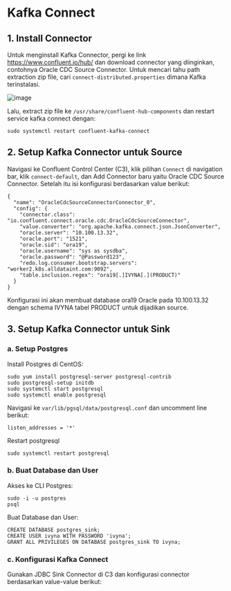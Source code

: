 # Kafka Connect

## 1. Install Connector

Untuk menginstall Kafka Connector, pergi ke link https://www.confluent.io/hub/ dan download connector yang diinginkan, contohnya Oracle CDC Source Connector. Untuk mencari tahu path extraction zip file, cari `connect-distributed.properties` dimana Kafka terinstalasi.

![image](https://github.com/ivynajohansen/belajar-confluent/assets/83331802/c8962881-3c10-4c14-862d-51c10ff81f68)

Lalu, extract zip file ke `/usr/share/confluent-hub-components` dan restart service kafka connect dengan:

```
sudo systemctl restart confluent-kafka-connect
```

## 2. Setup Kafka Connector untuk Source

Navigasi ke Confluent Control Center (C3), klik pilihan `Connect` di navigation bar, klik `connect-default`, dan Add Connector baru yaitu Oracle CDC Source Connector. Setelah itu isi konfigurasi berdasarkan value berikut:

```
{
  "name": "OracleCdcSourceConnectorConnector_0",
  "config": {
    "connector.class": "io.confluent.connect.oracle.cdc.OracleCdcSourceConnector",
    "value.converter": "org.apache.kafka.connect.json.JsonConverter",
    "oracle.server": "10.100.13.32",
    "oracle.port": "1521",
    "oracle.sid": "ora19",
    "oracle.username": "sys as sysdba",
    "oracle.password": "@Password123",
    "redo.log.consumer.bootstrap.servers": "worker2.k8s.alldataint.com:9092",
    "table.inclusion.regex": "ora19[.]IVYNA[.](PRODUCT)"
  }
}
```

Konfigurasi ini akan membuat database ora19 Oracle pada 10.100.13.32 dengan schema IVYNA tabel PRODUCT untuk dijadikan source.

## 3. Setup Kafka Connector untuk Sink

### a. Setup Postgres

Install Postgres di CentOS:

```
sudo yum install postgresql-server postgresql-contrib
sudo postgresql-setup initdb
sudo systemctl start postgresql
sudo systemctl enable postgresql
```

Navigasi ke `var/lib/pgsql/data/postgresql.conf` dan uncomment line berikut:

```
listen_addresses = '*'
```

Restart postgresql

```
sudo systemctl restart postgresql
```

### b. Buat Database dan User

Akses ke CLI Postgres:

```
sudo -i -u postgres
psql
```

Buat Database dan User:

```
CREATE DATABASE postgres_sink;
CREATE USER ivyna WITH PASSWORD 'ivyna';
GRANT ALL PRIVILEGES ON DATABASE postgres_sink TO ivyna;
```

### c. Konfigurasi Kafka Connect

Gunakan JDBC Sink Connector di C3 dan konfigurasi connector berdasarkan value-value berikut:

```
```
